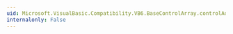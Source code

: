 ```yaml
---
uid: Microsoft.VisualBasic.Compatibility.VB6.BaseControlArray.controlAddedAtDesignTime
internalonly: False
---
```

